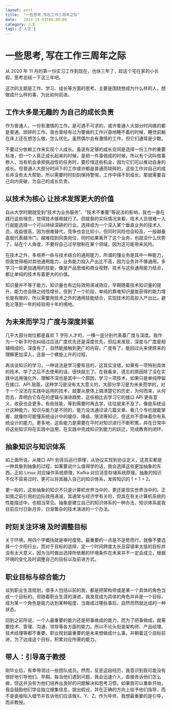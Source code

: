 ```yaml
---
layout: post
title:  "一些思考,写在工作三周年之际"
date:   2023-10-03T00:00:00
category: 人生
tags: ['人生']
---
```


# 一些思考, 写在工作三周年之际

从 2020 年 11 月的第一份实习工作到现在，也快三年了，趁这个宅在家的小长假，思考总结一下这三年吧。

这次的主题是工作、学习、成长等方面的思考。主要是围绕想成为什么样的人，想做成什么样的事，为此如何前进。

## 工作大多是无趣的 为自己的成长负责

作为普通人，一份有激情的工作，是可遇不可求的，或许普通人大部分时间做的都是普通、琐碎的工作。我也曾经有过为要做的工作兴奋地睡不着的时候，睡觉前躺在床上还在想怎么做，怎么优化。虽然偶尔会有激情的工作，但它们通常是少数。

不要过分依赖工作来实现个人成长。虽说有足够的成长空间是选择一份工作的重要标准，但一个人真正成长起来的时候，是把一件事做成的时候，所以有个词叫借事修人，当有机会承担挑战性的任务时，要珍惜这些机会，因为它们可以推动自身的成长。但普通人大部分时间下的工作或许都是普通而琐碎的，这些工作对自己的成长并没有太大帮助，所以需要时时刻刻保持警惕，工作中得不到成长，那就需要自己向内突破，为自己的成长负责。

## 以技术为核心 让技术发挥更大的价值

自从大学时期就受到“技术为业务服务”、“技术不重要”等说法的影响，我也一直在践行这些理念，觉得技术够用就行了。但就我的实际情况来看，技术人员很难一入行就能选择一个可以持续深耕的行业。选择成为一个深入某个垂直业务的技术人员，收益很高，因为很难替代，竞争也会比较小，但同时风险也会较高，一般越垂直就代表越冷门，越难找到同类岗位，同时如果离开了这个业务，也就没什么优势了。站在个人角度，不要将自己过早限制在某个领域，因为这可能带来风险。

在技术之外，多培养一些与技术结合的通用能力，所谓的懂业务是其中一种能力，但我觉得相对其他通用能力，业务能力投入产出比不高，因为业务并不够通用。多学习一些更加通用的技能，像是产品思维和商业视野。技术与这些通用能力结合，都比单纯的技术有着更大的价值。

知识量并不等于能力，知识量也有边际效用递减效应，早期随着技术知识量的提升，能力也会随之线性增长，但到了一个阶段，单纯的靠堆知识量能获得的能力增长是有限的，所以需要用技术之外的通用技能结合，实现技术的高投入产出比。避免沦落到一年的经验用十年的境地。

## 为未来而学习 广度与深度并驱

几乎大部分岗位都是喜欢 T 字形人才的，一横一竖分别代表着广度与深度。我作为一个新手时也纠结过应该广度优先还是深度优先，但后来发现，深度与广度是相辅相成的。深度有了，自然能接触到更广的内容，广度有了，能回过头来使原来的理解更加深入，这是一个螺旋上升的过程。

再谈谈知识的学习，一种说法是学习要有目的，这其实没错，如果有一项特别具体的技术，学了之后不去使用的话，很快就忘了。在我看来，遗忘的原因除了没在实践中运用强化外，理解不深也是其中一个原因，学习一项技术，如果只是单纯停留在接口、API 层面，这种学习是没有太大意义的，大部分学习是为未来而学的，对于一个没法在实践中运用的技术，就要从整体上搞清楚它的历史，为何而来，从何而去，弄明白它存在的逻辑与演进趋势，这些相比去学习它的接口 API 更有意义，收获也会更多。有些技能，等到需要时再去学，往往就来不及了。像是系统设计这种能力，知识与能力是不同的，能力没法通过读几篇文章、看几个专栏就能掌握，就像你可能懂系统设计中的缓存、降级、限流等知识，但这并不意味着你有系统设计的能力。更多地，这些能力是需要在平时对知识进行不断积累，并在日常中将这些知识将在实践中运用，在实践中完成知识到能力的跃迁，完成教育的闭环。

## 抽象知识与知识体系

如上面所说，从接口 API 到背后运行原理，从协议实现到协议定义，这其实都是一种具象到抽象的过程，如果要说什么值得学的话，我会选择这些更加抽象的东西。正如 Linux 对应操作系统原理，Kafka 对应消息存储系统原理。抽象的知识不仅不容易过时，更可以将其融入自己的知识体系，发挥知识的 1 + 1 > 2。

更一般的，这些抽象的知识不只是计算机世界当中的，更还是现实世界当中的。正如我之前引用的边际效用递减，其通常与经济学有关的，但其在有关计算机系统的性能描述中，也相当常见。抽象是建立自己的知识体系的一种办法，知识体系是我目前应付日新月异，日渐繁杂的技术演进的一个办法。

## 时刻关注环境 及时调整目标

关于环境，用四个字概括就是审时度势。最重要的一点是不逆势而行，就像不要选择一个夕阳行业。而对于目标的选择，定一个时间跨度太长且容错率太低的目标并没有太大意义，因为当时做出选择所依赖的环境条件在未来并不一定会成立，根据环境的变化及时调整自己的目标以及前进方式。

## 职业目标与综合能力

谈到职业生涯规划，很多人包括以前的我，都是把架构师或是某一个具体的角色当成一个目标的。但随着职业生涯的演进，我发现成为具体的角色并非是一个目标，成为某一个角色是能力达到某种程度、当做成过哪些事后，自然而然就达成的一种状态。

回到之前所说，一个人最重要的能力还是把事做成的能力，而为了把事做成，就需要技术、管理、沟通、领导等各方面的能力。所以不论头衔是架构师、产品经理、技术经理等都不重要，职业规划最重要的是未来想做成什么事，并朝着这个目标前进，为了达成这个目标，积累对应所需的能力。

## 带人：引导高于教授

刚毕业后，有幸带领过一些团队成员。然而，反思这段经历，我意识到我可能没有很好地引导他们。早期，每当他们遇到问题，我会迅速介入，直接告诉他们怎么做，但这并没有为他们培养出良好的问题解决和思考习惯。如果我可以重新开始，我会鼓励他们学会独立搜集信息，提出假设，并在正确的方向上给予他们指导，而不是直接陷入细节并告诉他们应该做X、Y、Z。作为导师，我想最重要的是引导，而非教授。

